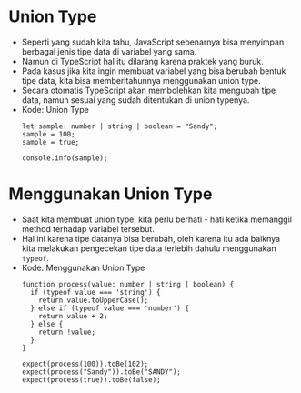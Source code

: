 # Union Type
* Seperti yang sudah kita tahu, JavaScript sebenarnya bisa menyimpan berbagai jenis tipe data di variabel yang sama.
* Namun di TypeScript hal itu dilarang karena praktek yang buruk.
* Pada kasus jika kita ingin membuat variabel yang bisa berubah bentuk tipe data, kita bisa memberitahunnya menggunakan union type.
* Secara otomatis TypeScript akan membolehkan kita mengubah tipe data, namun sesuai yang sudah ditentukan di union typenya.
* Kode: Union Type
  ```TSX
  let sample: number | string | boolean = "Sandy";
  sample = 100;
  sample = true;

  console.info(sample);
  ```

# Menggunakan Union Type 
* Saat kita membuat union type, kita perlu berhati - hati ketika memanggil method terhadap variabel tersebut.
* Hal ini karena tipe datanya bisa berubah, oleh karena itu ada baiknya kita melakukan pengecekan tipe data terlebih dahulu menggunakan ``` typeof ```.
* Kode: Menggunakan Union Type
  ```TSX
  function process(value: number | string | boolean) {
    if (typeof value === 'string') {
      return value.toUpperCase();
    } else if (typeof value === 'number') {
      return value + 2;
    } else {
      return !value;
    }
  }

  expect(process(100)).toBe(102);
  expect(process("Sandy")).toBe("SANDY");
  expect(process(true)).toBe(false);
  ```
